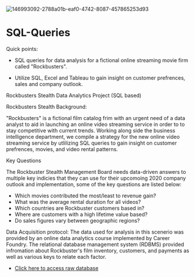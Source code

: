 ![146993092-2788a01b-eaf0-4742-8087-457865253d93](https://user-images.githubusercontent.com/33099127/149189555-5b952a98-0b02-41ab-a9df-37f567ec04ad.png)


# SQL-Queries
Quick points:

* SQL queries for data analysis for a fictional online streaming movie firm called "Rockbusters".

* Utilize SQL, Excel and Tableau to gain insight on customer prefrences, sales and company outlook. 


Rockbusters Stealth Data Analytics Project (SQL based)

Rockbusters Stealth Background:

"Rockbusters" is a fictional film catalog frim with an urgent need of a data analyst to aid in launching an online video streaming service in order to to stay competitive with current trends. Working along side the business intelligence department, we compile a strategy for the new online video streaming service by utlilizing SQL queries to gain insight on customer prefrences, movies, and video rental patterns. 

Key Questions

The Rockbuster Stealth Management Board needs data-driven answers to multiple key indicies that they can use for their upcomoing 2020 company outlook and implementation, some of the key questions are listed below:

* Which movies contributed the most/least to revenue gain?
* What was the average rental duration for all videos?
* Which countries are Rockbuster customers based in?
* Where are customers with a high lifetime value based?
* Do sales figures vary between geographic regions?

Data Acquisition protocol:
The data used for analysis in this scenerio was provided by an online data analytics course implemented by Career Foundry. The relational database management system (RDBMS) provided infromation about Rockbuster's film inventory, customers, and payments as well as various keys to relate each factor. 

* [Click here to access raw database](http://www.postgresqltutorial.com/wp-content/uploads/2019/05/dvdrental.zip)



